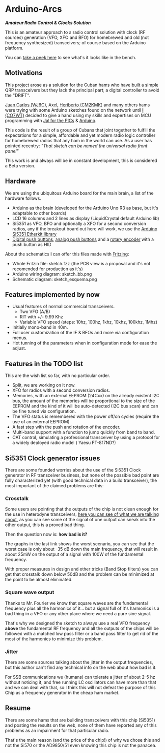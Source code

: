 
# Arduino-Arcs #

_**Amateur Radio Control & Clocks Solution**_

This is an amateur approach to a radio control solution with clock (RF sources) generation (VFO, XFO and BFO) for homebrewed and old (not frequency synthesized) transceivers; of course based on the Arduino platform.

You can [take a peek here](http://www.qrz.com/db/wj6c) to see what's it looks like in the bench.

## Motivations ##

This project arose as a solution for the Cuban hams who have built a simple QRP transceivers but they lack the principal part; a digital controller to avoid the "DRIFT".

[Juan Carlos (WJ6C)](http://www.qrz.com/db/wj6c), Axel, [Heriberto (CM2KMK)](http://www.qrz.com/db/wj6c) and many others hams were trying with some Arduino sketches found on the network until [I (CO7WT)](http://www.qrz.com/db/co7wt) decided to give a hand using my skills and expertises on MCU programming with [Jal for the PICs](http://www.justanotherlanguage.com)  & [Arduino](http://www.arduino.cc).

This code is the result of a group of Cubans that joint together to fulfill the expectations for a simple, affordable and yet modern radio logic controller for homebrewed radios that any ham in the world can use. As a user has pointed recentry: _"That sketch can be named the universal radio front panel"_

This work is and always will be in constant development, this is considered a Beta version.

## Hardware ##

We are using the ubiquitous Arduino board for the main brain, a list of the hardware follows.

- Arduino as the brain (developed for the Arduino Uno R3 as base, but it's adaptable to other boards)
- LCD 16 columns and 2 lines as display (LiquidCrystal default Arduino lib)
- Si5351 as VFO, BFO and optionally a XFO for a second conversion radios, any if the breakout board out here will work, we use the [Arduino Si5351 Etherkit library](https://github.com/etherkit/Si5351Arduino)
- [Digital push buttons](https://github.com/thomasfredericks/Bounce2/), [analog push buttons](https://github.com/pavelmc/AnaButtons/) and a [rotary encoder](https://github.com/mathertel/RotaryEncoder) with a push button as HID

About the schematics I can offer this files made with [Fritzing](http://www.fritzing.org):

- Whole Fritzin file: sketch.fzz (the PCB view is a proposal and it's not recomended for production as it's)
- Arduino wiring diagram: sketch_bb.png
- Schematic diagram: sketch_esquema.png

## Features implemented by now ##

- Usual features of normal commercial transceivers.
    - Two VFO (A/B)
    - RIT with +/- 9.99 Khz
    - Variable VFO speed (steps: 10hz, 100hz, 1khz, 10khz, 100khz, 1Mhz)
- Initially mono-band in 40m.
- Full user customization of the IF & BFOs and more via configuration menus.
- Hot tunning of the parameters when in configuration mode for ease the adjust.

## Features in the TODO list ##

This are the wish list so far, with no particular order.

- Split, we are working on it now.
- XFO for radios with a second conversion radios.
- Memories, with an external EEPROM (24Cxx) on the already existent I2C bus, the amount of the memories will be proportional to the size of the EEPROM and the kind of it will be auto-detected (I2C bus scan) and can be fine tuned via configuration.
- The VFO status is remembered with the power off/on cycles (require the use of an external EEPROM)
- A fast step with the push and rotation of the encoder.
- Multi-band support with a function to jump quickly from band to band.
- CAT control, simulating a professional transceiver by using a protocol for a widely deployed radio model ( Yaesu FT-817ND?)

## Si5351 Clock generator issues ##

There are some founded worries about the use of the Si5351 Clock generator in RF transceiver business, but none of the possible bad point are fully characterized yet (with good technical data in a build transceiver), the most important of the claimed problems are this:

### Crosstalk ###

Some users are pointing that the outputs of the chip is not clean enough for the use in heterodyne transceivers, [here you can see of what we are talking about](http://nt7s.com/2014/12/si5351a-investigations-part-8/), as you can see some of the signal of one output can sneak into the other output, this is a proved bad thing.

Then the question now is: **how bad is it?**

The graphs in the last link shows the worst scenario, you can see that the worst case is only about -35 dB down the main frequency, that will result in about 25mW on the output of a signal with 100W of the fundamental frequency.

With proper measures in design and other tricks (Band Stop filters) you can get that crosstalk down below 50dB and the problem can be minimized at the point to be almost eliminated.

### Square wave output ###

Thanks to Mr. Fourier we know that square waves are the fundamental frequency plus all the harmonics of it... but a signal full of it's harmonics is a bad thing in a VFO or any other place where we need a pure sine signal.

That's why we designed the sketch to always use a real VFO frequency **above** the fundamental RF frequency and all the outputs of the chips will be followed with a matched low pass filter or a band pass filter to get rid of the most of the harmonics to minimize this problem.

### Jitter ###

There are some sources talking about the jitter in the output frequencies, but this author can't find any technical info on the web about how bad is it.

For SSB communications we (humans) can tolerate a jitter of about 2-5 hz without noticing it, and free running LC oscillators can have more than that and we can deal with that, so I think this will not defeat the purpose of this Chip as a frequency generator in the cheap ham market.

## Resume ##

There are some hams that are building transceivers with this chip (Si5351) and posting the results on the web, none of them have reported any of this problems as an impairment for that particular radio.

That's the main reason (and the price of the chip!) of why we chose this and not the Si570 or the AD9850/51 even knowing this chip is not the panacea.
